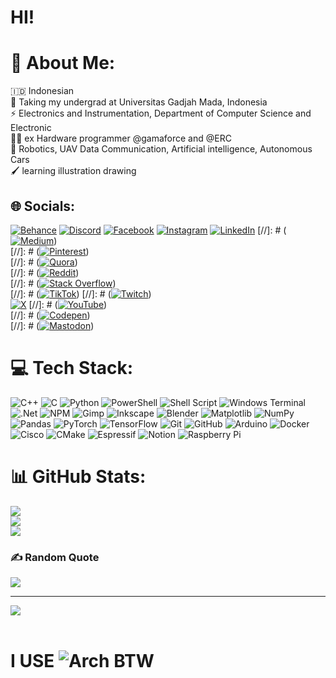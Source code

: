 # HI! 

# 💫 About Me:
🇮🇩 Indonesian<br>📑 Taking my undergrad at Universitas Gadjah Mada, Indonesia<br>⚡️ Electronics and Instrumentation, Department of Computer Science and Electronic<br>🧑‍💻 ex Hardware programmer @gamaforce and @ERC<br>🚁 Robotics, UAV Data Communication, Artificial intelligence, Autonomous Cars <br>🖌️ learning illustration drawing  


## 🌐 Socials:
[![Behance](https://img.shields.io/badge/Behance-1769ff?logo=behance&logoColor=white)](https://www.behance.net/naufalm) 
[![Discord](https://img.shields.io/badge/Discord-%237289DA.svg?logo=discord&logoColor=white)](https://discord.gg/392609502484103188) 
[![Facebook](https://img.shields.io/badge/Facebook-%231877F2.svg?logo=Facebook&logoColor=white)](https://www.facebook.com/naufal.m.31) 
[![Instagram](https://img.shields.io/badge/Instagram-%23E4405F.svg?logo=Instagram&logoColor=white)](https://www.instagram.com/naufal_m_0_4_0_8/) [![LinkedIn](https://img.shields.io/badge/LinkedIn-%230077B5.svg?logo=linkedin&logoColor=white)](https://linkedin.com/in/naufal-musyaffa-6b53a0169/) 
[//]: # ([![Medium](https://img.shields.io/badge/Medium-12100E?logo=medium&logoColor=white)](https://medium.com/@-))  
[//]: # ([![Pinterest](https://img.shields.io/badge/Pinterest-%23E60023.svg?logo=Pinterest&logoColor=white)](https://pinterest.com/-))  
[//]: # ([![Quora](https://img.shields.io/badge/Quora-%23B92B27.svg?logo=Quora&logoColor=white)](https://quora.com/profile/-))  
[//]: # ([![Reddit](https://img.shields.io/badge/Reddit-%23FF4500.svg?logo=Reddit&logoColor=white)](https://reddit.com/user/-))  
[//]: # ([![Stack Overflow](https://img.shields.io/badge/-Stackoverflow-FE7A16?logo=stack-overflow&logoColor=white)](https://stackoverflow.com/users/-))  
[//]: # ([![TikTok](https://img.shields.io/badge/TikTok-%23000000.svg?logo=TikTok&logoColor=white)](https://tiktok.com/@-)) 
[//]: # ([![Twitch](https://img.shields.io/badge/Twitch-%239146FF.svg?logo=Twitch&logoColor=white)](https://twitch.tv/-))  
[![X](https://img.shields.io/badge/X-black.svg?logo=X&logoColor=white)](https://x.com/-) 
[//]: # ([![YouTube](https://img.shields.io/badge/YouTube-%23FF0000.svg?logo=YouTube&logoColor=white)](https://youtube.com/@-))  
[//]: # ([![Codepen](https://img.shields.io/badge/Codepen-000000?style=for-the-badge&logo=codepen&logoColor=white)](https://codepen.io/-))  
[//]: # ([![Mastodon](https://img.shields.io/badge/-MASTODON-%232B90D9?style=for-the-badge&logo=mastodon&logoColor=white)](https://mastodon.social/@-))  

# 💻 Tech Stack:
![C++](https://img.shields.io/badge/c++-%2300599C.svg?style=for-the-badge&logo=c%2B%2B&logoColor=white) ![C](https://img.shields.io/badge/c-%2300599C.svg?style=for-the-badge&logo=c&logoColor=white) ![Python](https://img.shields.io/badge/python-3670A0?style=for-the-badge&logo=python&logoColor=ffdd54) ![PowerShell](https://img.shields.io/badge/PowerShell-%235391FE.svg?style=for-the-badge&logo=powershell&logoColor=white) ![Shell Script](https://img.shields.io/badge/shell_script-%23121011.svg?style=for-the-badge&logo=gnu-bash&logoColor=white) ![Windows Terminal](https://img.shields.io/badge/Windows%20Terminal-%234D4D4D.svg?style=for-the-badge&logo=windows-terminal&logoColor=white) ![.Net](https://img.shields.io/badge/.NET-5C2D91?style=for-the-badge&logo=.net&logoColor=white) ![NPM](https://img.shields.io/badge/NPM-%23CB3837.svg?style=for-the-badge&logo=npm&logoColor=white) ![Gimp](https://img.shields.io/badge/Gimp-657D8B?style=for-the-badge&logo=gimp&logoColor=FFFFFF) ![Inkscape](https://img.shields.io/badge/Inkscape-e0e0e0?style=for-the-badge&logo=inkscape&logoColor=080A13) ![Blender](https://img.shields.io/badge/blender-%23F5792A.svg?style=for-the-badge&logo=blender&logoColor=white) ![Matplotlib](https://img.shields.io/badge/Matplotlib-%23ffffff.svg?style=for-the-badge&logo=Matplotlib&logoColor=black) ![NumPy](https://img.shields.io/badge/numpy-%23013243.svg?style=for-the-badge&logo=numpy&logoColor=white) ![Pandas](https://img.shields.io/badge/pandas-%23150458.svg?style=for-the-badge&logo=pandas&logoColor=white) ![PyTorch](https://img.shields.io/badge/PyTorch-%23EE4C2C.svg?style=for-the-badge&logo=PyTorch&logoColor=white) ![TensorFlow](https://img.shields.io/badge/TensorFlow-%23FF6F00.svg?style=for-the-badge&logo=TensorFlow&logoColor=white) ![Git](https://img.shields.io/badge/git-%23F05033.svg?style=for-the-badge&logo=git&logoColor=white) ![GitHub](https://img.shields.io/badge/github-%23121011.svg?style=for-the-badge&logo=github&logoColor=white) ![Arduino](https://img.shields.io/badge/-Arduino-00979D?style=for-the-badge&logo=Arduino&logoColor=white) ![Docker](https://img.shields.io/badge/docker-%230db7ed.svg?style=for-the-badge&logo=docker&logoColor=white) ![Cisco](https://img.shields.io/badge/cisco-%23049fd9.svg?style=for-the-badge&logo=cisco&logoColor=black) ![CMake](https://img.shields.io/badge/CMake-%23008FBA.svg?style=for-the-badge&logo=cmake&logoColor=white) ![Espressif](https://img.shields.io/badge/espressif-E7352C.svg?style=for-the-badge&logo=espressif&logoColor=white) ![Notion](https://img.shields.io/badge/Notion-%23000000.svg?style=for-the-badge&logo=notion&logoColor=white) ![Raspberry Pi](https://img.shields.io/badge/-RaspberryPi-C51A4A?style=for-the-badge&logo=Raspberry-Pi)
# 📊 GitHub Stats:
![](https://github-readme-stats.vercel.app/api?username=NaufalM479&theme=dark&hide_border=true&include_all_commits=true&count_private=true)<br/>
![](https://github-readme-streak-stats.herokuapp.com/?user=NaufalM479&theme=dark&hide_border=true)<br/>
![](https://github-readme-stats.vercel.app/api/top-langs/?username=NaufalM479&theme=dark&hide_border=true&include_all_commits=true&count_private=true&layout=compact)

### ✍️ Random Quote
![](https://quotes-github-readme.vercel.app/api?type=vetical&theme=dark)

---
[![](https://visitcount.itsvg.in/api?id=NaufalM479&icon=2&color=4)](https://visitcount.itsvg.in)
<br/> <br/>
# I USE ![Arch](https://img.shields.io/badge/Arch%20Linux-1793D1?logo=arch-linux&logoColor=fff&style=for-the-badge) BTW

<!-- credits: https://gprm.itsvg.in -->
